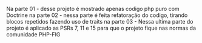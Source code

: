 Na parte 01 - desse projeto é mostrado apenas codigo php puro com Doctrine
na parte 02 - nessa parte é feita refatoração do codigo, tirando blocos repetidos fazendo uso de traits
na parte 03 - Nessa ultima parte do projeto é aplicado as PSRs 7, 11 e 15 para que o projeto fique nas normas da comunidade PHP-FIG
